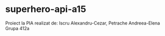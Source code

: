 # superhero-api-a15
 Proiect la PIA realizat de: Iscru Alexandru-Cezar, Petrache Andreea-Elena 
 Grupa 412a
